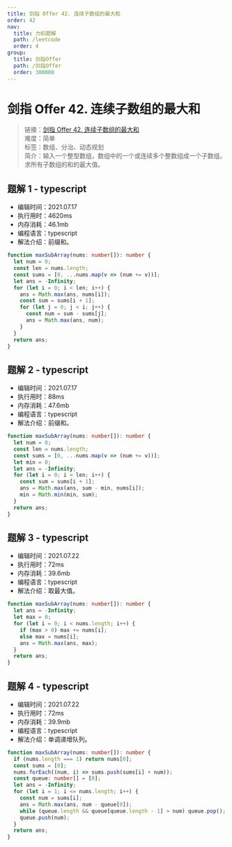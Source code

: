 ```yaml
---
title: 剑指 Offer 42. 连续子数组的最大和
order: 42
nav:
  title: 力扣题解
  path: /leetcode
  order: 4
group:
  title: 剑指Offer
  path: /剑指Offer
  order: 300000
---
```


# 剑指 Offer 42. 连续子数组的最大和

> 链接：[剑指 Offer 42. 连续子数组的最大和](https://leetcode-cn.com/problems/lian-xu-zi-shu-zu-de-zui-da-he-lcof/)  
> 难度：简单  
> 标签：数组、分治、动态规划  
> 简介：输入一个整型数组，数组中的一个或连续多个整数组成一个子数组。求所有子数组的和的最大值。

## 题解 1 - typescript

- 编辑时间：2021.07.17
- 执行用时：4620ms
- 内存消耗：46.1mb
- 编程语言：typescript
- 解法介绍：前缀和。

```typescript
function maxSubArray(nums: number[]): number {
  let num = 0;
  const len = nums.length;
  const sums = [0, ...nums.map(v => (num += v))];
  let ans = -Infinity;
  for (let i = 0; i < len; i++) {
    ans = Math.max(ans, nums[i]);
    const sum = sums[i + 1];
    for (let j = 0; j < i; j++) {
      const num = sum - sums[j];
      ans = Math.max(ans, num);
    }
  }
  return ans;
}
```

## 题解 2 - typescript

- 编辑时间：2021.07.17
- 执行用时：88ms
- 内存消耗：47.6mb
- 编程语言：typescript
- 解法介绍：前缀和。

```typescript
function maxSubArray(nums: number[]): number {
  let num = 0;
  const len = nums.length;
  const sums = [0, ...nums.map(v => (num += v))];
  let min = 0;
  let ans = -Infinity;
  for (let i = 0; i < len; i++) {
    const sum = sums[i + 1];
    ans = Math.max(ans, sum - min, nums[i]);
    min = Math.min(min, sum);
  }
  return ans;
}
```

## 题解 3 - typescript

- 编辑时间：2021.07.22
- 执行用时：72ms
- 内存消耗：39.6mb
- 编程语言：typescript
- 解法介绍：取最大值。

```typescript
function maxSubArray(nums: number[]): number {
  let ans = -Infinity;
  let max = 0;
  for (let i = 0; i < nums.length; i++) {
    if (max > 0) max += nums[i];
    else max = nums[i];
    ans = Math.max(ans, max);
  }
  return ans;
}
```

## 题解 4 - typescript

- 编辑时间：2021.07.22
- 执行用时：72ms
- 内存消耗：39.9mb
- 编程语言：typescript
- 解法介绍：单调递增队列。

```typescript
function maxSubArray(nums: number[]): number {
  if (nums.length === 1) return nums[0];
  const sums = [0];
  nums.forEach((num, i) => sums.push(sums[i] + num));
  const queue: number[] = [0];
  let ans = -Infinity;
  for (let i = 1; i <= nums.length; i++) {
    const num = sums[i];
    ans = Math.max(ans, num - queue[0]);
    while (queue.length && queue[queue.length - 1] > num) queue.pop();
    queue.push(num);
  }
  return ans;
}
```
